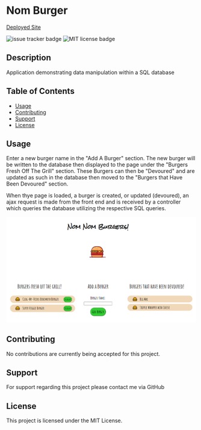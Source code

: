 # Nom Burger

[Deployed Site](https://nameless-savannah-00585.herokuapp.com/)

![issue tracker badge](https://img.shields.io/github/issues/JonesElliott/Note-Taker?style=plastic) ![MIT license badge](https://img.shields.io/badge/License-MIT-green)

## Description

Application demonstrating data manipulation within a SQL database

## Table of Contents

* [Usage](#usage)
* [Contributing](#contributing)
* [Support](#support)
* [License](#license)

## Usage

Enter a new burger name in the "Add A Burger" section. The new burger will be written to the database then displayed to the page under the "Burgers Fresh Off The Grill" section. These Burgers can then be "Devoured" and are updated as such in the database then moved to the "Burgers that Have Been Devoured" section.

When thye page is loaded, a burger is created, or updated (devoured), an ajax request is made from the front end and is received by a controller which queries the database utilizing the respective SQL queries.

![get started button example](./documentation/site-preview.PNG)

## Contributing

No contributions are currently being accepted for this project.

## Support

For support regarding this project please contact me via GitHub

## License

This project is licensed under the MIT License.